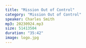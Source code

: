 ```yaml
---
title: "Mission Out of Control"
category: "Mission Out of Control"
speaker: Charles Smith
mp3: 20230924.mp3
size: 51413504
duration: "35:42"
image: logo.jpg
---
```

